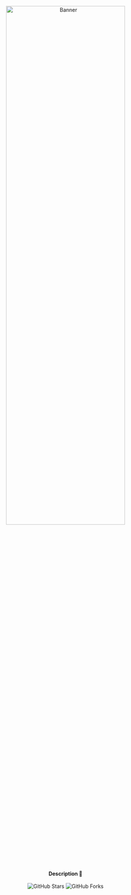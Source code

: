<p align="center">
  <img src="./resources/banner.png" width="80%" height="60%" alt="Banner"><br>
  <b>Description 🚀</b>
  <br><br>
  <img src="https://img.shields.io/github/stars/ciderapp/Cider?label=Stars" alt="GitHub Stars"/>
  <img src="https://img.shields.io/github/forks/ciderapp/Cider?label=Forks" alt="GitHub Forks"/>
  <!-- <a target="_blank" href="https://ko-fi.com/cryptofyre"><img src="https://img.shields.io/badge/Buy%20Me%20a%20Coffee-donate-B48C69?logo=Ko-fi&logoColor=FFFFFF" alt="Buy Me A Coffee"/></a>
  <a target="_blank" href="https://opencollective.com/ciderapp"><img src="https://img.shields.io/opencollective/all/ciderapp?color=%237FADF2&label=Backers%20and%20Sponsors&logo=opencollective" alt="Open Collective"/></a>
    <a target="_blank" href="https://github.com/sponsors/ciderapp"><img src="https://img.shields.io/github/sponsors/ciderapp?color=C96198&label=GitHub%20Sponsors&logo=GitHub" alt="GitHub Sponsor"/></a>
  <br>
  <a target="_blank" href="https://discord.gg/applemusic"><img src="https://img.shields.io/discord/843954443845238864?label=Discord&color=5865F2&logo=discord&logoColor=white&style=flat" alt="Discord"/></a>
  <a target="_blank" href="https://twitter.com/UseCider"><img src="https://img.shields.io/twitter/follow/UseCider?label=Twitter&color=%231DA1F2&logo=twitter&style=flat" alt="Twitter"/></a> -->
  <br><br>
</p>
